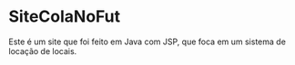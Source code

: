 # SiteColaNoFut
 Este é um site que foi feito em Java com JSP, que foca em um sistema de locação de locais.
